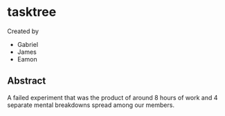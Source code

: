 # tasktree
Created by
- Gabriel
- James
- Eamon
## Abstract
A failed experiment that was the product of around 8 hours of work and 4 separate mental breakdowns spread among our members.
